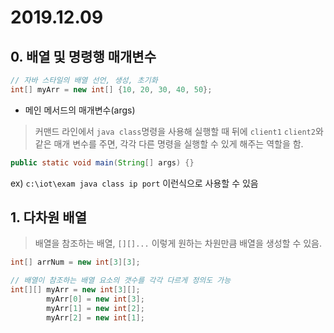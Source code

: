 # 2019.12.09

## 0. 배열 및 명령행 매개변수

```java
// 자바 스타일의 배열 선언, 생성, 초기화
int[] myArr = new int[] {10, 20, 30, 40, 50};
```

* 메인 메서드의 매개변수(args)

> 커맨드 라인에서 `java class`명령을 사용해 실행할 때 뒤에 `client1` `client2`와 같은 매개 변수를 주면, 각각 다른 명령을 실행할 수 있게 해주는 역할을 함. 

```java
public static void main(String[] args) {}
```

ex) `c:\iot\exam java class ip port` 이런식으로 사용할 수 있음

## 1. 다차원 배열

> 배열을 참조하는 배열, `[][]...` 이렇게 원하는 차원만큼 배열을 생성할 수 있음.

```java
int[] arrNum = new int[3][3];

// 배열이 참조하는 배열 요소의 갯수를 각각 다르게 정의도 가능
int[][] myArr = new int[3][];
		myArr[0] = new int[3];
		myArr[1] = new int[2];
		myArr[2] = new int[1];
```



